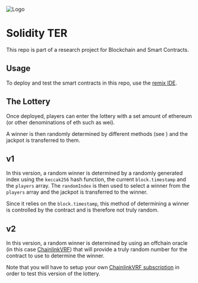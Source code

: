 
![Logo](https://www.upssitech.eu/wp-content/uploads/2016/12/logo_upssitech.png)
#

# Solidity TER

This repo is part of a research project for Blockchain and Smart Contracts. 




## Usage

To deploy and test the smart contracts in this repo, use the [remix IDE](https://remix.ethereum.org/).

## The Lottery

Once deployed, players can enter the lottery with a set amount of ethereum (or other denominations of eth such as wei).

A winner is then randomly determined by different methods (see ) and the jackpot is transferred to them. 

## v1

In this version, a random winner is determined by a randomly generated index using the `keccak256` hash function, the current `block.timestamp` and the `players` array. The `randomIndex` is then used to select a winner from the `players` array and the jackpot is transferred to the winner. 

Since it relies on the `block.timestamp`, this method of determining a winner is controlled by the contract and is therefore not truly random. 

## v2

In this version, a random winner is determined by using an offchain oracle (in this case [ChainlinkVRF](https://chain.link/vrf)) that will provide a truly random number for the contract to use to determine the winner. 

Note that you will have to setup your own [ChainlinkVRF subscription](https://vrf.chain.link/goerli/new) in order to test this version of the lottery. 


